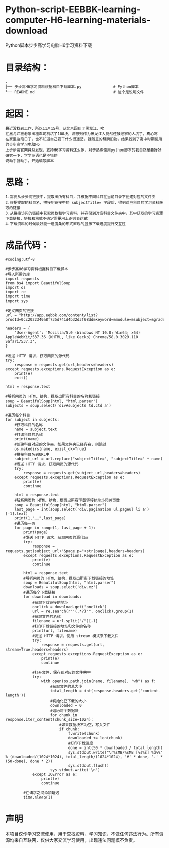 # Python-script-EEBBK-learning-computer-H6-learning-materials-download
Python脚本步步高学习电脑H6学习资料下载

# 目录结构：
    .
    ├── 步步高H6学习资料根据科目下载脚本.py              # Python脚本
    └── README.md                                   # 这个是说明文件   

# 起因：
    最近没找到工作，所以11月15号，从北京回到了黑龙江，唉
    在黑龙江被老家出租车司机坑了100块，没想到作为黑龙江人竟然还被老家的人坑了，真心寒
    在家里这段日子，也不知道自己要干什么很迷茫，就随意的翻腾旧物，结果找到了高中时期使用的步步高学习电脑H6
    上步步高官网竟然发现，支持H6学习资料这么多，对于熟练使用python脚本的我自然是要好好研究一下，学学英语也是不错的
    说动手就动手，开始编写脚本

# 思路：
    1.需要从步步高链接中，提取出所有科目，并根据不同科目在当前目录下创建对应的文件夹
    2.根据提取的科目名，拼接到链接中的 subjectTitle= 字段后，得到对应科目的学习资料获取的链接
    3.从拼接访问的链接中获取页数和学习资料，并存储到对应科目文件夹中，其中获取的学习资源下载链接，链接和格式不确定需要用上正则表达式
    4.下载资料的时候最好能一进度条的形式直观的显示下载进度提升交互性

# 成品代码：
    #coding:utf-8
    
    #步步高H6学习资料根据科目下载脚本
    #导入所需的库
    import requests
    from bs4 import BeautifulSoup
    import os
    import re
    import time
    import sys
    
    #定义网页的链接
    url = "http://app.eebbk.com/content/list?prodId=0cc2022340a8f735d741d4b32d3f98dd&keyword=&module=&subject=&grade=&classId=&classId1=&classId2=&classId3=&classId4=&classId5=&classId6=&gradeTitle=&subjectTitle=&order=lastTime&orderType=desc&anchor=line1&isNewEdition=1"
    
    headers = {
        'User-Agent': 'Mozilla/5.0 (Windows NT 10.0; Win64; x64) AppleWebKit/537.36 (KHTML, like Gecko) Chrome/58.0.3029.110 Safari/537.3',
    }
    
    #发送 HTTP 请求，获取网页的源代码
    try:
        response = requests.get(url,headers=headers)
    except requests.exceptions.RequestException as e:
        print(e)
        exit()
    
    html = response.text
    
    #解析网页的 HTML 结构，提取出所有科目的名称和链接
    soup = BeautifulSoup(html, "html.parser")
    subjects = soup.select('div#subjects td.ctd a')
    
    #遍历每个科目
    for subject in subjects:
        #获取科目的名称
        name = subject.text
        #打印科目的名称
        print(name)
        #创建科目对应的文件夹，如果文件夹已经存在，则跳过
        os.makedirs(name, exist_ok=True)
        #拼接科目名到URL中
        subject_url = url.replace("subjectTitle=", "subjectTitle=" + name)
        #发送 HTTP 请求，获取网页的源代码
        try:
            response = requests.get(subject_url,headers=headers)
        except requests.exceptions.RequestException as e:
            print(e)
            continue
    
        html = response.text
        #解析网页的 HTML 结构，提取出所有下载链接的地址和总页数
        soup = BeautifulSoup(html, "html.parser")
        last_page = int(soup.select('div.pagination ul.pageul li a')[-1].text)
        print(1,"……",last_page)
        #遍历每一页
        for page in range(1, last_page + 1):
            print(page)
            #发送 HTTP 请求，获取网页的源代码
            try:
                response = requests.get(subject_url+"&page.p="+str(page),headers=headers)
            except requests.exceptions.RequestException as e:
                print(e)
                continue
    
            html = response.text
            #解析网页的 HTML 结构，提取出所有下载链接的地址
            soup = BeautifulSoup(html, "html.parser")
            downloads = soup.select('div.xz')
            #遍历每个下载链接
            for download in downloads:
                #获取下载链接的地址
                onclick = download.get('onclick')
                url = re.search(r"'(.*?)'", onclick).group(1)
                #获取文件的名称
                filename = url.split("/")[-1]
                #打印下载链接的地址和文件的名称
                print(url, filename)
                #发送 HTTP 请求，使用 stream 模式来下载文件
                try:
                    response = requests.get(url, stream=True,headers=headers)
                except requests.exceptions.RequestException as e:
                    print(e)
                    continue
    
                #打开文件，保存到对应的文件夹中
                try:
                    with open(os.path.join(name, filename), "wb") as f:
                        #获取文件的总大小
                        total_length = int(response.headers.get('content-length'))
                        #初始化已下载的大小
                        downloaded = 0
                        #遍历每个数据块
                        for chunk in response.iter_content(chunk_size=1024):
                            #如果数据块不为空，写入文件
                            if chunk:
                                f.write(chunk)
                                downloaded += len(chunk)
                                #打印下载进度
                                done = int(50 * downloaded / total_length)
                                sys.stdout.write("\r%sMB/%sMB [%s%s] %d%%" % (downloaded/(1024*1024), total_length/(1024*1024), '#' * done, '.' * (50-done), done * 2))
                                sys.stdout.flush()
                        sys.stdout.write('\n')
                except IOError as e:
                    print(e)
                    continue
    
            #在请求之间添加延迟
            time.sleep(1)
# 声明
本项目仅作学习交流使用，用于查找资料，学习知识，不做任何违法行为。所有资源均来自互联网，仅供大家交流学习使用，出现违法问题概不负责。 
